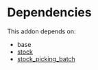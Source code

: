 # Dependencies

This addon depends on:

- base
- [stock](https://github.com/bringout/oca-ocb-warehouse)
- [stock_picking_batch](https://github.com/bringout/oca-ocb-warehouse)

